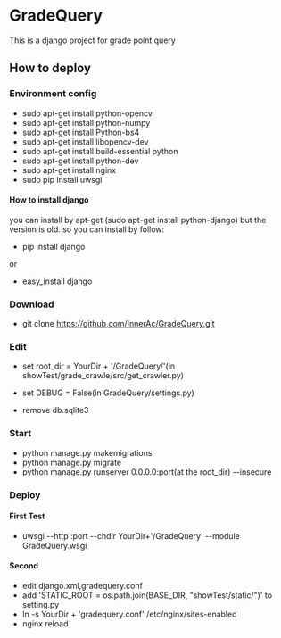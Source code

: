 # GradeQuery
This is a django project for grade point query

## How to deploy
### Environment config
- sudo apt-get install python-opencv
- sudo apt-get install python-numpy
- sudo apt-get install Python-bs4
- sudo apt-get install libopencv-dev
- sudo apt-get install build-essential python
- sudo apt-get install python-dev
- sudo apt-get install nginx
- sudo pip install uwsgi 
#### How to install django
you can install by apt-get  (sudo apt-get install python-django) but the version is old.
so you can install by follow:

- pip install django

or
- easy_install django

### Download
- git clone https://github.com/InnerAc/GradeQuery.git

### Edit
- set root_dir = YourDir + '/GradeQuery/'(in showTest/grade_crawle/src/get_crawler.py)
- set DEBUG = False(in GradeQuery/settings.py)

- remove db.sqlite3

### Start
- python manage.py makemigrations
- python manage.py migrate
- python manage.py runserver 0.0.0.0:port(at the root_dir) --insecure

### Deploy

#### First Test
- uwsgi --http :port --chdir YourDir+'/GradeQuery'  --module GradeQuery.wsgi

#### Second
- edit django.xml,gradequery.conf
- add 'STATIC_ROOT = os.path.join(BASE_DIR, "showTest/static/")' to setting.py
- ln -s YourDir + 'gradequery.conf' /etc/nginx/sites-enabled
- nginx reload